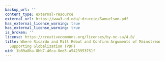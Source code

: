 ```yaml
---
backup_url: ''
content_type: external-resource
external_url: https://www3.nd.edu/~druccio/Samuelson.pdf
has_external_licence_warning: true
has_external_license_warning: true
is_broken: ''
license: https://creativecommons.org/licenses/by-nc-sa/4.0/
title: Where Ricardo and Mill Rebut and Confirm Arguments of Mainstream Economists
  Supporting Globalization (PDF)
uid: 1b89a8ba-8bb7-46ca-8ed3-a5423953761f
---
```

